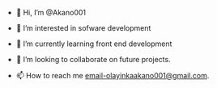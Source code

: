 - 👋 Hi, I’m @Akano001
- 👀 I’m interested in sofware development

- 🌱 I’m currently learning front end development
- 💞️ I’m looking to collaborate on future projects.
- 📫 How to reach me email-olayinkaakano001@gmail.com.

<!---
Akano001/Akano001 is a ✨ special ✨ repository because its `README.md` (this file) appears on your GitHub profile.
You can click the Preview link to take a look at your changes.
--->
